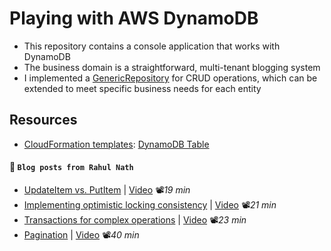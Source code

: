 # Playing with AWS DynamoDB

- This repository contains a console application that works with DynamoDB
- The business domain is a straightforward, multi-tenant blogging system
- I implemented a [GenericRepository](ConsoleDynamoDB/Repositories/GenericRepository.cs) for CRUD operations, which can be extended to meet specific business needs for each entity

## Resources

- [CloudFormation templates](https://docs.aws.amazon.com/AWSCloudFormation/latest/UserGuide/template-guide.html): [DynamoDB Table](https://docs.aws.amazon.com/AWSCloudFormation/latest/UserGuide/aws-resource-dynamodb-table.html)

#### 📓 `Blog posts from Rahul Nath`

- [UpdateItem vs. PutItem](https://youtu.be/VXNEaYZ1EXs) | [Video](https://youtu.be/VXNEaYZ1EXs) 📽️*19 min*
- [Implementing optimistic locking consistency](https://www.rahulpnath.com/blog/dynamodb-optimistic-locking) | [Video](https://youtu.be/k5eMcb0-nsI) 📽️*21 min*
- [Transactions for complex operations](https://www.rahulpnath.com/blog/amazon-dynamodb-transactions-dotnet) | [Video](https://youtu.be/kQ14L2pEZic) 📽️*23 min*
- [Pagination](https://www.rahulpnath.com/blog/dynamodb-pagination) | [Video](https://youtu.be/IXz04U73MxA) 📽️*40 min*